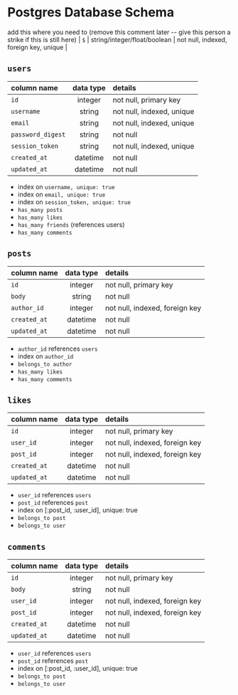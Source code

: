 # Postgres Database Schema

add this where you need to (remove this comment later -- give this person a strike if this is still here)
| `$` | string/integer/float/boolean | not null, indexed, foreign key, unique |

## `users`

| column name       | data type | details                   |
| :---------------- | :-------: | :------------------------ |
| `id`              |  integer  | not null, primary key     |
| `username`        |  string   | not null, indexed, unique |
| `email`           |  string   | not null, indexed, unique |
| `password_digest` |  string   | not null                  |
| `session_token`   |  string   | not null, indexed, unique |
| `created_at`      | datetime  | not null                  |
| `updated_at`      | datetime  | not null                  |

- index on `username, unique: true`
- index on `email, unique: true`
- index on `session_token, unique: true`
- `has_many posts`
- `has_many likes`
- `has_many friends` (references users)
- `has_many comments`

## `posts`

| column name  | data type | details                        |
| :----------- | :-------: | :----------------------------- |
| `id`         |  integer  | not null, primary key          |
| `body`       |   string  | not null                       |
| `author_id`  |  integer  | not null, indexed, foreign key |
| `created_at` | datetime  | not null                       |
| `updated_at` | datetime  | not null                       |

- `author_id` references `users`
- index on `author_id`
- `belongs_to author`
- `has_many likes`
- `has_many comments`

## `likes`

| column name  | data type | details                        |
| :----------- | :-------: | :----------------------------- |
| `id`         |  integer  | not null, primary key          |
| `user_id`    |  integer  | not null, indexed, foreign key |
| `post_id`    |  integer  | not null, indexed, foreign key |
| `created_at` | datetime  | not null                       |
| `updated_at` | datetime  | not null                       |

- `user_id` references `users`
- `post_id` references `post`
- index on [:post_id, :user_id], unique: true
- `belongs_to post`
- `belongs_to user`

## `comments`

| column name  | data type | details                        |
| :----------- | :-------: | :----------------------------- |
| `id`         |  integer  | not null, primary key          |
| `body`       |   string  | not null                       |
| `user_id`    |  integer  | not null, indexed, foreign key |
| `post_id`    |  integer  | not null, indexed, foreign key |
| `created_at` | datetime  | not null                       |
| `updated_at` | datetime  | not null                       |

- `user_id` references `users`
- `post_id` references `post`
- index on [:post_id, :user_id], unique: true
- `belongs_to post`
- `belongs_to user`